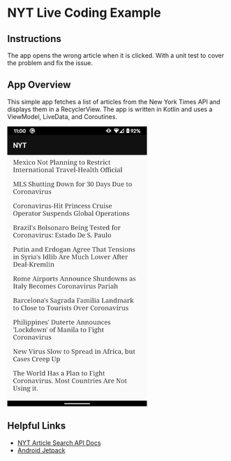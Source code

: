# NYT Live Coding Example
## Instructions
The app opens the wrong article when it is clicked. With a unit test to cover the problem and fix the
issue.

## App Overview
This simple app fetches a list of articles from the New York Times API and displays them in a
RecyclerView. The app is written in Kotlin and uses a ViewModel, LiveData, and Coroutines.

![Home Screen](docs/screens/home_screen.png)

## Helpful Links
* [NYT Article Search API Docs](https://developer.nytimes.com/docs/articlesearch-product/1/routes/articlesearch.json/get)
* [Android Jetpack](https://developer.android.com/jetpack)
